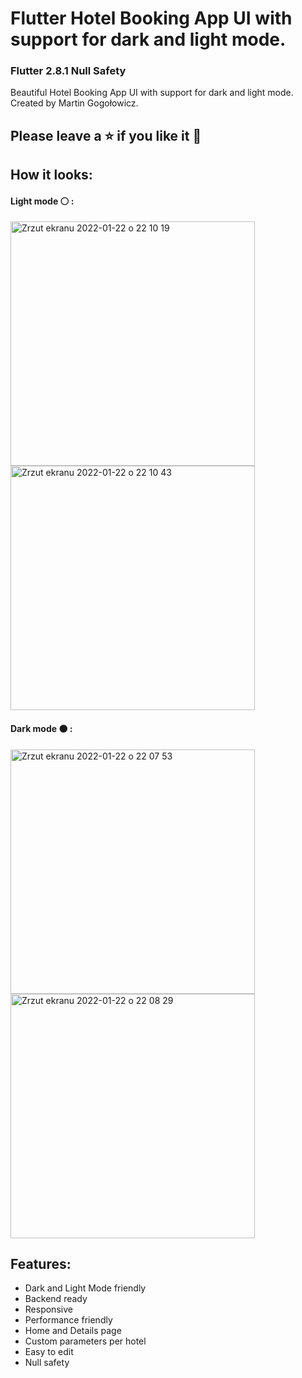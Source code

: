 # Flutter Hotel Booking App UI with support for dark and light mode.
### Flutter 2.8.1 Null Safety
Beautiful Hotel Booking App UI with support for dark and light mode. Created by Martin Gogołowicz.
## Please leave a ⭐ if you like it 💙
## How it looks:
#### Light mode ⚪ :
<img width="391" alt="Zrzut ekranu 2022-01-22 o 22 10 19" src="https://user-images.githubusercontent.com/81767518/150655775-7b547444-195c-4031-93db-6af6fbd0868c.png">
<img width="391" alt="Zrzut ekranu 2022-01-22 o 22 10 43" src="https://user-images.githubusercontent.com/81767518/150655785-c1e9173c-5e72-4897-b3f1-9f4e71348fc7.png">

#### Dark mode ⚫ :
<img width="391" alt="Zrzut ekranu 2022-01-22 o 22 07 53" src="https://user-images.githubusercontent.com/81767518/150655793-bbefa540-780c-4cb4-b3a7-2a0146159e80.png">
<img width="391" alt="Zrzut ekranu 2022-01-22 o 22 08 29" src="https://user-images.githubusercontent.com/81767518/150655810-54f502ff-3b0a-4c47-87e7-620f71cdd86c.png">

## Features:
- Dark and Light Mode friendly
- Backend ready
- Responsive
- Performance friendly
- Home and Details page
- Custom parameters per hotel
- Easy to edit
- Null safety
